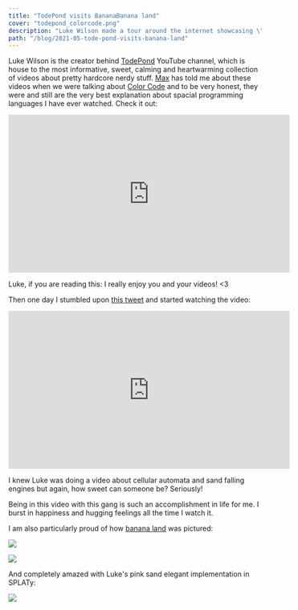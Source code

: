 ```yaml
---
title: "TodePond visits BananaBanana land"
cover: "todepond_colorcode.png"
description: "Luke Wilson made a tour around the internet showcasing \"cellular automata engines\" and visited Banana land!"
path: "/blog/2021-05-tode-pond-visits-banana-land"
---
```


Luke Wilson is the creator behind [TodePond](https://www.youtube.com/watch?v=nCR9zMU2Q_M) YouTube channel, which is house to the most informative, sweet, calming and heartwarming collection of videos about pretty hardcore nerdy stuff. [Max](https://maxbittker.com/) has told me about these videos when we were talking about [Color Code](http://www.murilopolese.com/blog/2020-11-color-code) and to be very honest, they were and still are the very best explanation about spacial programming languages I have ever watched. Check it out:

<iframe width="560" height="315" src="https://www.youtube.com/embed/Zz8g4GEMpYw" title="YouTube video player" frameborder="0" allow="accelerometer; autoplay; clipboard-write; encrypted-media; gyroscope; picture-in-picture" allowfullscreen></iframe>

Luke, if you are reading this: I really enjoy you and your videos! <3

Then one day I stumbled upon [this tweet](https://twitter.com/todepond/status/1383019415248191497) and started watching the video:

<iframe width="560" height="315" src="https://www.youtube.com/embed/nCR9zMU2Q_M" title="YouTube video player" frameborder="0" allow="accelerometer; autoplay; clipboard-write; encrypted-media; gyroscope; picture-in-picture" allowfullscreen></iframe>

I knew Luke was doing a video about cellular automata and sand falling engines but again, how sweet can someone be? Seriously!

Being in this video with this gang is such an accomplishment in life for me. I burst in happiness and hugging feelings all the time I watch it.

I am also particularly proud of how [banana land](http://bananabanana.me) was pictured:

<div class="row">

<div style="width: 47.5%">

![](./todepond_bananaland.png)

</div>

<div style="width: 47.5%">

![](./todepond_colorcode.png)

</div>

</div>

And completely amazed with Luke's pink sand elegant implementation in SPLATy:

![](./todepond_pinksand.png)
